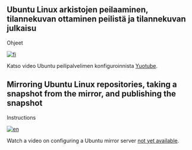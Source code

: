 ## Ubuntu Linux arkistojen peilaaminen, tilannekuvan ottaminen peilistä ja tilannekuvan julkaisu

Ohjeet

[![fi](https://img.shields.io/badge/lang-FI-blue.svg)](https://github.com/idumdidum/Linux_mirror-snapshot-and-publish/blob/main/Ubuntu/README_fi.md)

Katso video Ubuntu peilipalvelimen konfiguroinnista [Yuotube](https://www.youtube.com/watch?v=eSRHLC7P_ZI).

## Mirroring Ubuntu Linux repositories, taking a snapshot from the mirror, and publishing the snapshot

Instructions

[![en](https://img.shields.io/badge/lang-EN-white.svg)](https://github.com/idumdidum/Linux_mirror-snapshot-and-publish/blob/main/Ubuntu/README_en.md)

Watch a video on configuring a Ubuntu mirror server [not yet available]().
